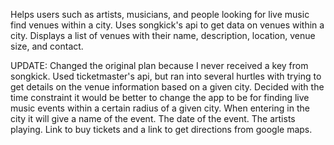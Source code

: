 Helps users such as artists, musicians, and people looking for live music find venues within a city.
Uses songkick's api to get data on venues within a city.
Displays a list of venues with their name, description, location, venue size, and contact.

UPDATE:
Changed the original plan because I never received a key from songkick.
Used ticketmaster's api, but ran into several hurtles with trying to get details on 
the venue information based on a given city.  Decided with the time constraint it would
be better to change the app to be for finding live music events within a certain radius 
of a given city.  When entering in the city it will give a name of the event. The date
of the event.  The artists playing.  Link to buy tickets and a link to get directions
from google maps.
